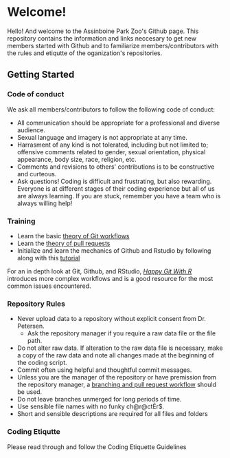 # Welcome!
Hello! And welcome to the Assinboine Park Zoo's Github page. This repository contains the information and links neccesary to get new members started with Github and to familiarize members/contributors with the rules and etiqutte of the oganization's repositories.

## Getting Started

### Code of conduct
We ask all members/contributors to follow the following code of conduct:
* All communication should be appropriate for a professional and diverse audience.
* Sexual language and imagery is not appropriate at any time.
* Harrasment of any kind is not tolerated, including but not limited to; offensive comments related to gender, sexual orientation, physical appearance, body size, race, religion, etc.
* Comments and revisions to others' contributions is to be constructive and curteous.
* Ask questions! Coding is difficult and frustrating, but also rewarding. Everyone is at different stages of their coding experience but all of us are always learning. If you are stuck, remember you have a team who is always willing help!

### Training
* Learn the basic [theory of Git workflows](https://www.youtube.com/watch?v=KjLycV1IWqc&t=1s&ab_channel=economicurtis)
* Learn the [theory of pull requests](https://www.youtube.com/watch?v=For9VtrQx58&ab_channel=Codecademy)
* Initialize and learn the mechanics of Github and Rstudio by following along with this [tutorial](https://inbo.github.io/git-course/course_rstudio.html#35_Step_by_step_workflow)

For an in depth look at Git, Github, and RStudio, *[Happy Git With R](https://happygitwithr.com/)* introduces more complex workflows and is a good resource for the most common issues encountered.

### Repository Rules
* Never upload data to a repository without explicit consent from Dr. Petersen.
  * Ask the repository manager if you require a raw data file or the file path.  
* Do not alter raw data. If alteration to the raw data file is necessary, make a copy of the raw data and note all changes made at the beginning of the coding script.
* Commit often using helpful and thoughtful commit messages.
* Unless you are the manager of the repository or have premission from the repository manager, a [branching and pull request workflow](https://inbo.github.io/git-course/workflow_rstudio.html) should be used.
* Do not leave branches unmerged for long periods of time.
* Use sensible file names with no funky ch@r@ctÉr$.
* Short and sensible descriptions are required for all files and folders

### Coding Etiqutte
Please read through and follow the Coding Etiquette Guidelines
